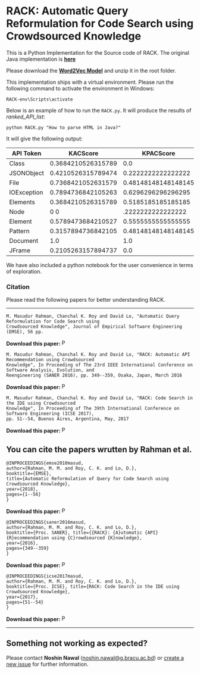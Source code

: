 # RACK: Automatic Query Reformulation for Code Search using Crowdsourced Knowledge

This is a Python Implementation for the Source code of RACK. The original Java implementation is [**here**](https://github.com/masud-technope/RACK-Server)

Please download the [**Word2Vec Model**](https://drive.google.com/file/d/0B7XkCwpI5KDYNlNUTTlSS21pQmM/edit?usp=sharing) and unzip it in the root folder.

This implementation ships with a virtual environment. Please run the following command to activate the environment in Windows:

```
RACK-env\Scripts\activate
```

Below is an example of how to run the `RACK.py`. It will produce the results of *ranked_API_list*:

```
python RACK.py "How to parse HTML in Java?"
```

It will give the following output:

| API Token | KACScore | KPACScore | KKCScore | TotalScore |
|-----------|----------|-----------|---------|-------------|
| Class | 0.3684210526315789 | 0.0 | 0.0 | 0.0 |
| JSONObject | 0.4210526315789474 | 0.2222222222222222 | 0.0 | 0.0 |
| File | 0.7368421052631579 | 0.48148148148148145 | 1.0 | 0.0 |
| IOException | 0.7894736842105263 | 0.6296296296296295 | 1.0 | 0.0125 |
| Elements | 0.3684210526315789 | 0.5185185185185185 | 0.0 | 0.032499999999999994 |
| Node | 0 0 |.2222222222222222 | 0.0 | 0.05749999999999998 |
| Element | 0.5789473684210527 | 0.5555555555555555 | 0.118169226 | 0.0625 |
| Pattern | 0.3157894736842105 | 0.48148148148148145 | 0.118169226 | 0.07500000000000001 |
| Document | 1.0 | 1.0 | 0.118169226 | 0.08750000000000001 |
| JFrame | 0.2105263157894737 | 0.0 | 0.0 | 0.09750000000000002 |

We have also included a python notebook for the user convenience in terms of exploration.

### Citation

Please read the following papers for better understanding RACK.

-----------------------------------------
```
M. Masudur Rahman, Chanchal K. Roy and David Lo, "Automatic Query Reformulation for Code Search using 
Crowdsourced Knowledge", Journal of Empirical Software Engineering (EMSE), 56 pp.
```
**Download this paper:**  [<img src="https://img.icons8.com/color/344/pdf.png"
     alt="PDF" heigh="16px" width="16px" />](https://doi.org/10.1007/s10664-018-9671-0)
```
M. Masudur Rahman, Chanchal K. Roy and David Lo, "RACK: Automatic API Recommendation using Crowdsourced 
Knowledge", In Proceeding of The 23rd IEEE International Conference on Software Analysis, Evolution, and 
Reengineering (SANER 2016), pp. 349--359, Osaka, Japan, March 2016
```
**Download this paper:**  [<img src="https://img.icons8.com/color/344/pdf.png"
     alt="PDF" heigh="16px" width="16px" />](http://homepage.usask.ca/~masud.rahman/papers/masud-SANER2016.pdf)
```
M. Masudur Rahman, Chanchal K. Roy and David Lo, "RACK: Code Search in the IDE using Crowdsourced 
Knowledge", In Proceeding of The 39th International Conference on Software Engineering (ICSE 2017), 
pp. 51--54, Buenos Aires, Argentina, May, 2017
```
**Download this paper:**  [<img src="https://img.icons8.com/color/344/pdf.png"
     alt="PDF" heigh="16px" width="16px" />](http://homepage.usask.ca/~masud.rahman/papers/masud-ICSE2017.pdf)
     
You can cite the papers wrutten by Rahman et al.
------------------------------------------------------------
```
@INPROCEEDINGS{emse2018masud,
author={Rahman, M. M. and Roy, C. K. and Lo, D.},
booktitle={EMSE}, 
title={Automatic Reformulation of Query for Code Search using Crowdsourced Knowledge},
year={2018},
pages={1--56} 
}
```
**Download this paper:**  [<img src="https://img.icons8.com/color/344/pdf.png"
     alt="PDF" heigh="16px" width="16px" />](https://doi.org/10.1007/s10664-018-9671-0)
```
@INPROCEEDINGS{saner2016masud,
author={Rahman, M. M. and Roy, C. K. and Lo, D.},
booktitle={Proc. SANER}, title={{RACK}: {A}utomatic {API} {R}ecommendation using {C}rowdsourced {K}nowledge},
year={2016},
pages={349--359} 
}
```
**Download this paper:**  [<img src="https://img.icons8.com/color/344/pdf.png"
     alt="PDF" heigh="16px" width="16px" />](http://homepage.usask.ca/~masud.rahman/papers/masud-SANER2016.pdf)
```
@INPROCEEDINGS{icse2017masud,
author={Rahman, M. M. and Roy, C. K. and Lo, D.},
booktitle={Proc. ICSE}, title={RACK: Code Search in the IDE using Crowdsourced Knowledge},
year={2017},
pages={51--54} 
}
```
**Download this paper:**  [<img src="https://img.icons8.com/color/344/pdf.png"
     alt="PDF" heigh="16px" width="16px" />](http://homepage.usask.ca/~masud.rahman/papers/masud-ICSE2017.pdf)
     
--------------------------------------------

Something not working as expected?
------------------------------------

Please contact **Noshin Nawal** (noshin.nawal@g.bracu.ac.bd) or [create a new issue](https://github.com/Nawal095/RACK-python/issues/new) for further information.
